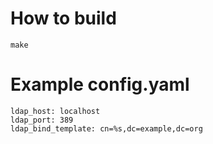 # How to build

```
make
```

# Example config.yaml

```
ldap_host: localhost
ldap_port: 389
ldap_bind_template: cn=%s,dc=example,dc=org
```
